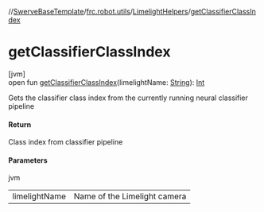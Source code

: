 //[SwerveBaseTemplate](../../../index.md)/[frc.robot.utils](../index.md)/[LimelightHelpers](index.md)/[getClassifierClassIndex](get-classifier-class-index.md)

# getClassifierClassIndex

[jvm]\
open fun [getClassifierClassIndex](get-classifier-class-index.md)(limelightName: [String](https://docs.oracle.com/javase/8/docs/api/java/lang/String.html)): [Int](https://kotlinlang.org/api/latest/jvm/stdlib/kotlin/-int/index.html)

Gets the classifier class index from the currently running neural classifier pipeline

#### Return

Class index from classifier pipeline

#### Parameters

jvm

| | |
|---|---|
| limelightName | Name of the Limelight camera |
